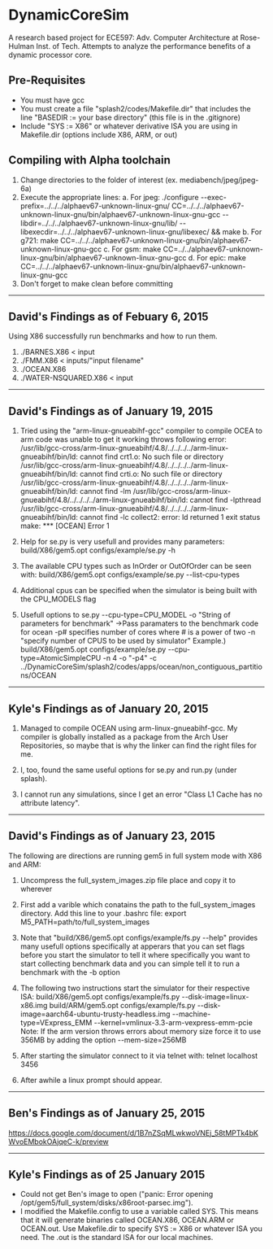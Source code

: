 # DynamicCoreSim
A research based project for ECE597: Adv. Computer Architecture at Rose-Hulman Inst. of Tech. Attempts to analyze the performance benefits of a dynamic processor core.


## Pre-Requisites
- You must have gcc
- You must create a file "splash2/codes/Makefile.dir" that includes the line "BASEDIR := your base directory" (this file is in the .gitignore)
- Include "SYS := X86" or whatever derivative ISA you are using in Makefile.dir (options include X86, ARM, or out)

## Compiling with Alpha toolchain
1. Change directories to the folder of interest (ex. mediabench/jpeg/jpeg-6a)
2. Execute the appropriate lines:
 a. For jpeg: ./configure --exec-prefix=../../../alphaev67-unknown-linux-gnu/ CC=../../../alphaev67-unknown-linux-gnu/bin/alphaev67-unknown-linux-gnu-gcc --libdir=../../../alphaev67-unknown-linux-gnu/lib/ --libexecdir=../../../alphaev67-unknown-linux-gnu/libexec/ && make
 b. For g721: make CC=../../../alphaev67-unknown-linux-gnu/bin/alphaev67-unknown-linux-gnu-gcc
 c. For gsm: make CC=../../alphaev67-unknown-linux-gnu/bin/alphaev67-unknown-linux-gnu-gcc
 d. For epic: make CC=../../../alphaev67-unknown-linux-gnu/bin/alphaev67-unknown-linux-gnu-gcc
4. Don't forget to make clean before committing

---------------------------------------
David's Findings as of Febuary 6, 2015
---------------------------------------
Using X86 successfully run benchmarks and how to run them.
1. ./BARNES.X86 < input
2. ./FMM.X86 < inputs/"input filename"
3. ./OCEAN.X86
4. ./WATER-NSQUARED.X86 < input

---------------------------------------
David's Findings as of January 19, 2015
---------------------------------------
1. Tried using the "arm-linux-gnueabihf-gcc" compiler to compile OCEA to arm code was unable to get it working throws following error:
/usr/lib/gcc-cross/arm-linux-gnueabihf/4.8/../../../../arm-linux-gnueabihf/bin/ld: cannot find crt1.o: No such file or directory
/usr/lib/gcc-cross/arm-linux-gnueabihf/4.8/../../../../arm-linux-gnueabihf/bin/ld: cannot find crti.o: No such file or directory
/usr/lib/gcc-cross/arm-linux-gnueabihf/4.8/../../../../arm-linux-gnueabihf/bin/ld: cannot find -lm
/usr/lib/gcc-cross/arm-linux-gnueabihf/4.8/../../../../arm-linux-gnueabihf/bin/ld: cannot find -lpthread
/usr/lib/gcc-cross/arm-linux-gnueabihf/4.8/../../../../arm-linux-gnueabihf/bin/ld: cannot find -lc
collect2: error: ld returned 1 exit status
make: *** [OCEAN] Error 1

2. Help for se.py is very usefull and provides many parameters: build/X86/gem5.opt configs/example/se.py -h

3. The available CPU types such as InOrder or OutOfOrder can be seen with: build/X86/gem5.opt configs/example/se.py --list-cpu-types

4. Additional cpus can be specified when the simulator is being built with the CPU_MODELS flag

5. Usefull options to se.py
    --cpu-type=CPU_MODEL
    -o "String of parameters for benchmark"
        ->Pass paramaters to the benchmark code for ocean -p# specifies number of cores where # is a power of two
    -n "specify number of CPUS to be used by simulator"
    Example.) build/X86/gem5.opt configs/example/se.py --cpu-type=AtomicSimpleCPU -n 4 -o "-p4" -c ../DynamicCoreSim/splash2/codes/apps/ocean/non_contiguous_partitions/OCEAN

---------------------------------------
Kyle's Findings as of January 20, 2015
---------------------------------------

1. Managed to compile OCEAN using arm-linux-gnueabihf-gcc. My compiler is globally installed as a package from the Arch User Repositories, so maybe that is why the linker can find the right files for me.

2. I, too, found the same useful options for se.py and run.py (under splash).

3. I cannot run any simulations, since I get an error "Class L1 Cache has no attribute latency".

---------------------------------------
David's Findings as of January 23, 2015
---------------------------------------
The following are directions are running gem5 in full system mode with X86 and ARM:

1. Uncompress the full_system_images.zip file place and copy it to wherever

2. First add a varible which conatains the path to the full_system_images directory. Add this line to your .bashrc file: export M5_PATH=path/to/full_system_images

3. Note that "build/X86/gem5.opt configs/example/fs.py --help" provides many usefull options specifically at apperars that you can set flags before you start the simulator to tell it where specifically you want to start collecting benchmark data and you can simple tell it to run a benchmark with the -b option

4. The following two instructions start the simulator for their respective ISA:
	build/X86/gem5.opt configs/example/fs.py --disk-image=linux-x86.img
	build/ARM/gem5.opt configs/example/fs.py --disk-image=aarch64-ubuntu-trusty-headless.img --machine-type=VExpress_EMM --kernel=vmlinux-3.3-arm-vexpress-emm-pcie
	Note: If the arm version throws errors about memory size force it to use 356MB by adding the option --mem-size=256MB

5. After starting the simulator connect to it via telnet with: telnet localhost 3456

6. After awhile a linux prompt should appear.

---------------------------------------
Ben's Findings as of January 25, 2015
---------------------------------------
https://docs.google.com/document/d/1B7nZSqMLwkwoVNEj_58tMPTk4bKWvoEMbokOAjqeC-k/preview

---------------------------------------
Kyle's Findings as of 25 January 2015
---------------------------------------
- Could not get Ben's image to open ("panic: Error opening /opt/gem5/full_system/disks/x86root-parsec.img").
- I modified the Makefile.config to use a variable called SYS. This means that it will generate binaries called OCEAN.X86, OCEAN.ARM or OCEAN.out. Use Makefile.dir to specify SYS := X86 or whatever ISA you need. The .out is the standard ISA for our local machines.

